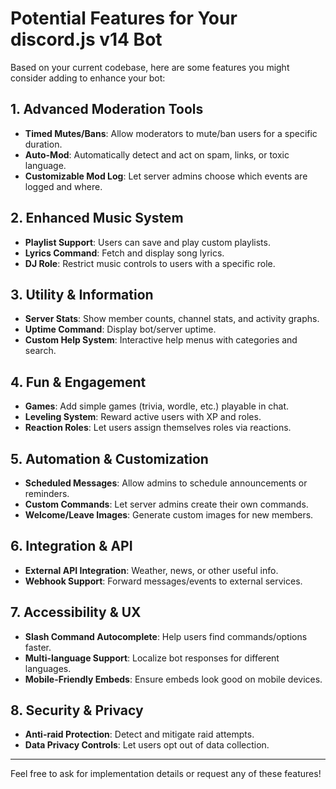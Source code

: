 # Potential Features for Your discord.js v14 Bot

Based on your current codebase, here are some features you might consider adding to enhance your bot:

## 1. Advanced Moderation Tools
- **Timed Mutes/Bans**: Allow moderators to mute/ban users for a specific duration.
- **Auto-Mod**: Automatically detect and act on spam, links, or toxic language.
- **Customizable Mod Log**: Let server admins choose which events are logged and where.

## 2. Enhanced Music System
- **Playlist Support**: Users can save and play custom playlists.
- **Lyrics Command**: Fetch and display song lyrics.
- **DJ Role**: Restrict music controls to users with a specific role.

## 3. Utility & Information
- **Server Stats**: Show member counts, channel stats, and activity graphs.
- **Uptime Command**: Display bot/server uptime.
- **Custom Help System**: Interactive help menus with categories and search.

## 4. Fun & Engagement
- **Games**: Add simple games (trivia, wordle, etc.) playable in chat.
- **Leveling System**: Reward active users with XP and roles.
- **Reaction Roles**: Let users assign themselves roles via reactions.

## 5. Automation & Customization
- **Scheduled Messages**: Allow admins to schedule announcements or reminders.
- **Custom Commands**: Let server admins create their own commands.
- **Welcome/Leave Images**: Generate custom images for new members.

## 6. Integration & API
- **External API Integration**: Weather, news, or other useful info.
- **Webhook Support**: Forward messages/events to external services.

## 7. Accessibility & UX
- **Slash Command Autocomplete**: Help users find commands/options faster.
- **Multi-language Support**: Localize bot responses for different languages.
- **Mobile-Friendly Embeds**: Ensure embeds look good on mobile devices.

## 8. Security & Privacy
- **Anti-raid Protection**: Detect and mitigate raid attempts.
- **Data Privacy Controls**: Let users opt out of data collection.

---

Feel free to ask for implementation details or request any of these features!
